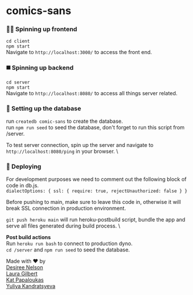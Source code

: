 # comics-sans

### 💅🏼 Spinning up frontend 
`cd client`\
`npm start`\
Navigate to `http://localhost:3000/` to access the front end.


### ◼️ Spinning up backend 
`cd server`\
`npm start`\
Navigate to `http://localhost:8080/` to access all things server related.


### 💾 Setting up the database
run `createdb comic-sans` to create the database.\
run `npm run seed` to seed the database, don't forget to run this script from /server.

To test server connection, spin up the server and navigate to
`http://localhost:8080/ping` in your browser. \


### 🚀 Deploying
For development purposes we need to comment out the following block of code in db.js.\
`dialectOptions: {
      ssl: {
        require: true,
        rejectUnauthorized: false
      }
    }`
    
Before pushing to main, make sure to leave this code in, otherwise it will break SSL connection in production environment.

`git push heroku main` will run heroku-postbuild script, bundle the app and serve all files generated during build process. \

**Post build actions** \
Run `heroku run bash` to connect to production dyno. \
`cd /server` and `npm run seed` to seed the database.


Made with ❤️ by\
[Desiree Nelson](https://github.com/Anzu4)\
[Laura Gilbert](https://github.com/laurakathryngilbert)\
[Kat Papaloukas](https://github.com/codingwithkat)\
[Yuliya Kandratsyeva](https://github.com/heyitsyuliya)
